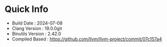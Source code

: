 # Quick Info
* Build Date : 2024-07-08
* Clang Version : 19.0.0git
* Binutils Version : 2.42.0
* Compiled Based : https://github.com/llvm/llvm-project/commit/07c157a4
